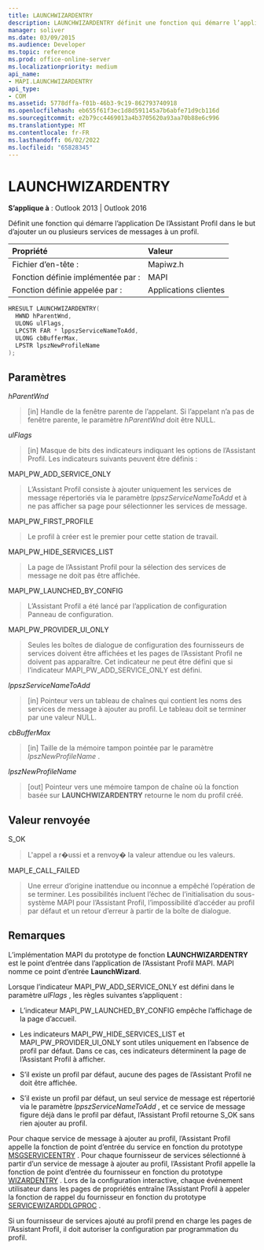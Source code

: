 ```yaml
---
title: LAUNCHWIZARDENTRY
description: LAUNCHWIZARDENTRY définit une fonction qui démarre l’application De l’Assistant Profil dans le but d’ajouter un ou plusieurs services de messages à un profil.
manager: soliver
ms.date: 03/09/2015
ms.audience: Developer
ms.topic: reference
ms.prod: office-online-server
ms.localizationpriority: medium
api_name:
- MAPI.LAUNCHWIZARDENTRY
api_type:
- COM
ms.assetid: 5778dffa-f01b-46b3-9c19-862793740918
ms.openlocfilehash: eb655f61f3ec1d8d591145a7b6abfe71d9cb116d
ms.sourcegitcommit: e2b79cc4469013a4b3705620a93aa70b88e6c996
ms.translationtype: MT
ms.contentlocale: fr-FR
ms.lasthandoff: 06/02/2022
ms.locfileid: "65828345"
---
```

# <a name="launchwizardentry"></a>LAUNCHWIZARDENTRY

  
  
**S’applique à** : Outlook 2013 | Outlook 2016 
  
Définit une fonction qui démarre l’application De l’Assistant Profil dans le but d’ajouter un ou plusieurs services de messages à un profil. 
  
|Propriété |Valeur |
|:-----|:-----|
|Fichier d’en-tête :  <br/> |Mapiwz.h  <br/> |
|Fonction définie implémentée par :  <br/> |MAPI  <br/> |
|Fonction définie appelée par :  <br/> |Applications clientes  <br/> |
   
```cpp
HRESULT LAUNCHWIZARDENTRY(
  HWND hParentWnd,
  ULONG ulFlags,
  LPCSTR FAR * lppszServiceNameToAdd,
  ULONG cbBufferMax,
  LPSTR lpszNewProfileName
);
```

## <a name="parameters"></a>Paramètres

 _hParentWnd_
  
> [in] Handle de la fenêtre parente de l’appelant. Si l’appelant n’a pas de fenêtre parente, le paramètre  _hParentWnd_ doit être NULL. 
    
 _ulFlags_
  
> [in] Masque de bits des indicateurs indiquant les options de l’Assistant Profil. Les indicateurs suivants peuvent être définis :
    
MAPI_PW_ADD_SERVICE_ONLY 
  
> L’Assistant Profil consiste à ajouter uniquement les services de message répertoriés via le paramètre  _lppszServiceNameToAdd_ et à ne pas afficher sa page pour sélectionner les services de message. 
    
MAPI_PW_FIRST_PROFILE 
  
> Le profil à créer est le premier pour cette station de travail. 
    
MAPI_PW_HIDE_SERVICES_LIST 
  
> La page de l’Assistant Profil pour la sélection des services de message ne doit pas être affichée. 
    
MAPI_PW_LAUNCHED_BY_CONFIG 
  
> L’Assistant Profil a été lancé par l’application de configuration Panneau de configuration. 
    
MAPI_PW_PROVIDER_UI_ONLY 
  
> Seules les boîtes de dialogue de configuration des fournisseurs de services doivent être affichées et les pages de l’Assistant Profil ne doivent pas apparaître. Cet indicateur ne peut être défini que si l’indicateur MAPI_PW_ADD_SERVICE_ONLY est défini. 
    
 _lppszServiceNameToAdd_
  
> [in] Pointeur vers un tableau de chaînes qui contient les noms des services de message à ajouter au profil. Le tableau doit se terminer par une valeur NULL. 
    
 _cbBufferMax_
  
> [in] Taille de la mémoire tampon pointée par le paramètre  _lpszNewProfileName_ . 
    
 _lpszNewProfileName_
  
> [out] Pointeur vers une mémoire tampon de chaîne où la fonction basée sur **LAUNCHWIZARDENTRY** retourne le nom du profil créé. 
    
## <a name="return-value"></a>Valeur renvoyée

S_OK 
  
> L'appel a r�ussi et a renvoy� la valeur attendue ou les valeurs. 
    
MAPI_E_CALL_FAILED 
  
> Une erreur d’origine inattendue ou inconnue a empêché l’opération de se terminer. Les possibilités incluent l’échec de l’initialisation du sous-système MAPI pour l’Assistant Profil, l’impossibilité d’accéder au profil par défaut et un retour d’erreur à partir de la boîte de dialogue.
    
## <a name="remarks"></a>Remarques

L’implémentation MAPI du prototype de fonction **LAUNCHWIZARDENTRY** est le point d’entrée dans l’application de l’Assistant Profil MAPI. MAPI nomme ce point d’entrée **LaunchWizard**. 
  
Lorsque l’indicateur MAPI_PW_ADD_SERVICE_ONLY est défini dans le paramètre _ulFlags_ , les règles suivantes s’appliquent : 
  
- L’indicateur MAPI_PW_LAUNCHED_BY_CONFIG empêche l’affichage de la page d’accueil. 
    
- Les indicateurs MAPI_PW_HIDE_SERVICES_LIST et MAPI_PW_PROVIDER_UI_ONLY sont utiles uniquement en l’absence de profil par défaut. Dans ce cas, ces indicateurs déterminent la page de l’Assistant Profil à afficher. 
    
- S’il existe un profil par défaut, aucune des pages de l’Assistant Profil ne doit être affichée. 
    
- S’il existe un profil par défaut, un seul service de message est répertorié via le paramètre  _lppszServiceNameToAdd_ , et ce service de message figure déjà dans le profil par défaut, l’Assistant Profil retourne S_OK sans rien ajouter au profil. 
    
Pour chaque service de message à ajouter au profil, l’Assistant Profil appelle la fonction de point d’entrée du service en fonction du prototype [MSGSERVICEENTRY](msgserviceentry.md) . Pour chaque fournisseur de services sélectionné à partir d’un service de message à ajouter au profil, l’Assistant Profil appelle la fonction de point d’entrée du fournisseur en fonction du prototype [WIZARDENTRY](wizardentry.md) . Lors de la configuration interactive, chaque événement utilisateur dans les pages de propriétés entraîne l’Assistant Profil à appeler la fonction de rappel du fournisseur en fonction du prototype [SERVICEWIZARDDLGPROC](servicewizarddlgproc.md) . 
  
Si un fournisseur de services ajouté au profil prend en charge les pages de l’Assistant Profil, il doit autoriser la configuration par programmation du profil.
  


